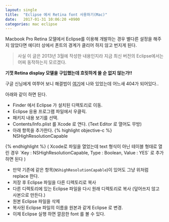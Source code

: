 ```yaml
---
layout: single
title:  "Eclipse 에서 Retina font 사용하기(Mac)"
date:   2017-01-31 10:06:20 +0900
categories: mac eclipse
---
```

Macbook Pro Retina 모델에서 Eclipse를 이용해 개발하는 경우
별다른 설정을 해주지 않았다면 에디터 상에서 폰트의 경계가 클리어 하지 않고 번지게 된다.
> 사실 이 글은 2013년 3월에 작성한 내용인지라 지금 최신 버전의 Eclipse에서는 어찌 동작하는지 모르겠다.


**기껏 Retina display 모델을 구입했는데 흐릿하게 쓸 순 없지 않는가!!**

구글 신님에게 여쭈어 보니
해결법이 [여기](http://4pcbr.com/topic/eclipse_processing_and_retina_displays_fonts_fix)에 나와 있었는데 어느새 404가 되어있다..

아래와 같이 하면 된다.

* Finder 에서 Eclipse 가 설치된 디렉토리로 이동.
* Eclipse 응용 프로그램 파일에서 우클릭.
* 패키지 내용 보기를 선택.
* Contents/Info.plist 를 Xcode 로 연다. (Text Editor 로 열어도 무방)
* 아래 항목을 추가한다.
{% highlight objective-c %}
<key>NSHighResolutionCapable</key>
<true/>
{% endhighlight %}
( Xcode로 파일을 열었는데 text 형식이 아닌 테이블 형태로 열린 경우 `Key : NSHighResolutionCapable, Type : Boolean, Value : YES` 로 추가하면 된다 )

* 만약 기존에 같은 항목(`NShighResolutionCapable`)이 있어도 그냥 위처럼 replace 한다.
* 저장 후 Eclipse 파일을 다른 디렉토리로 복사
* 다른 디렉토리에 있는 Eclipse 파일을 다시 원래 디렉토리로 복사
(덮어쓰지 않고 사본으로 만든다.)
* 원본 Eclipse 파일을 삭제
* 복사된 Eclipse 파일의 이름을 원본과 같게 Eclipse 로 변경.
* 이제 Eclipse 실행 하면 깔끔한 font 를 볼 수 있다.
